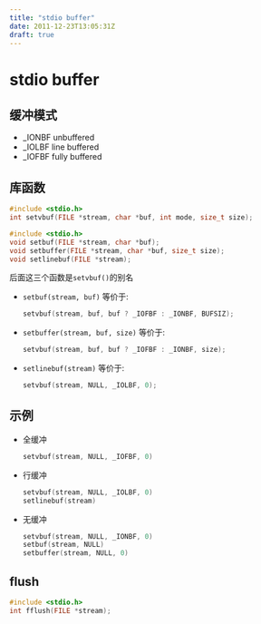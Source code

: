 ```yaml
---
title: "stdio buffer"
date: 2011-12-23T13:05:31Z
draft: true
---
```


# stdio buffer

## 缓冲模式

* _IONBF unbuffered
* _IOLBF line buffered
* _IOFBF fully buffered

## 库函数

```c
#include <stdio.h>
int setvbuf(FILE *stream, char *buf, int mode, size_t size);
```

```c
#include <stdio.h>
void setbuf(FILE *stream, char *buf);
void setbuffer(FILE *stream, char *buf, size_t size);
void setlinebuf(FILE *stream);
```

后面这三个函数是`setvbuf()`的别名

* `setbuf(stream, buf)` 等价于:

  ```c
  setvbuf(stream, buf, buf ? _IOFBF : _IONBF, BUFSIZ);
  ```

* `setbuffer(stream, buf, size)` 等价于:

  ```c
  setvbuf(stream, buf, buf ? _IOFBF : _IONBF, size);
  ```

* `setlinebuf(stream)` 等价于:

  ```c
  setvbuf(stream, NULL, _IOLBF, 0);
  ```

## 示例

* 全缓冲

  ```c
  setvbuf(stream, NULL, _IOFBF, 0)
  ```

* 行缓冲

  ```c
  setvbuf(stream, NULL, _IOLBF, 0)
  setlinebuf(stream)
  ```

* 无缓冲

  ```c
  setvbuf(stream, NULL, _IONBF, 0)
  setbuf(stream, NULL)
  setbuffer(stream, NULL, 0)
  ```

## flush

```c
#include <stdio.h>
int fflush(FILE *stream);
```
